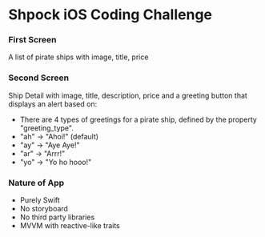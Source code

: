 # Shpock iOS Coding Challenge 

### First Screen
A list of pirate ships with image, title, price

### Second Screen
Ship Detail with image, title, description, price and a greeting button that displays an alert based on:
* There are 4 types of greetings for a pirate ship, defined by the property "greeting_type".
* "ah" -> "Ahoi!" (default)
* "ay" -> "Aye Aye!"
* "ar" -> "Arrr!"
* "yo" -> "Yo ho hooo!"

### Nature of App
* Purely Swift
* No storyboard
* No third party libraries
* MVVM with reactive-like traits
